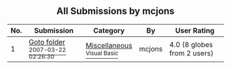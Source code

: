 ﻿<div align="center">

## All Submissions by mcjons

</div>

No.  | Submission | Category | By   | User Rating
---- | ---------- | -------- | ---- | -----------
1 | [Goto folder<br /><sup>2007-03-22 02:26:30</sup>](https://github.com/Planet-Source-Code/mcjons-goto-folder__1-68193) | [Miscellaneous<br /><sup>Visual Basic</sup>](../ByCategory/miscellaneous__1-1.md) | mcjons | 4.0 (8 globes from 2 users)
